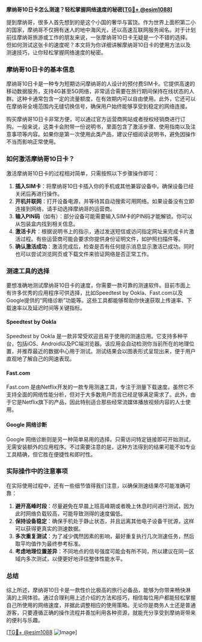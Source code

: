 **摩纳哥10日卡怎么测速？轻松掌握网络速度的秘密[[TG💪+ @esim1088](https://t.me/s/esim1088)]**

提到摩纳哥，很多人首先想到的是这个小国的奢华与富饶。作为世界上面积第二小的国家，摩纳哥不仅拥有迷人的地中海风光，还以高速互联网服务闻名。对于计划前往摩纳哥旅游或工作的朋友来说，一张摩纳哥10日卡无疑是一个不错的选择。但如何测试这张卡的速度呢？本文将为你详细讲解摩纳哥10日卡的使用方法以及测速技巧，让你轻松掌握网络速度的秘密。

### 摩纳哥10日卡的基本信息

摩纳哥10日卡是一种专为短期访问摩纳哥的人设计的预付费SIM卡。它提供高速的移动数据服务，支持4G甚至5G网络，非常适合需要在旅行期间保持在线状态的人群。这种卡通常包含一定的流量额度，在有效期内可以自由使用。此外，它还可以在摩纳哥全境范围内无缝切换信号，确保用户始终能够享受到稳定的网络连接。

购买摩纳哥10日卡非常方便，可以通过官方运营商网站或者授权经销商进行订购。一般来说，这类卡会附带一份说明书，里面包含了激活步骤、使用指南以及注意事项等内容。如果你是第一次使用此类产品，建议仔细阅读说明书，避免因操作不当而影响正常使用。

### 如何激活摩纳哥10日卡？

激活摩纳哥10日卡的过程相对简单，只需按照以下步骤操作即可：

1. **插入SIM卡**：将摩纳哥10日卡插入你的手机或其他兼容设备中。确保设备已经关闭后再进行操作。
2. **开机并联网**：打开设备电源，并等待其自动搜索可用网络。如果设备没有立即连接到网络，请手动选择摩纳哥的运营商。
3. **输入PIN码**（如有）：部分设备可能需要输入SIM卡的PIN码才能解锁。你可以从包装盒内找到相关信息。
4. **激活卡片**：根据说明书上的指示，通过发送短信或访问指定网址来完成卡片激活过程。有些运营商可能会要求你提供身份证明文件，如护照扫描件等。
5. **确认激活成功**：激活完成后，检查是否有任何提示消息显示激活已成功。同时也可以尝试浏览网页或下载文件来验证网络是否正常工作。

### 测速工具的选择

要想准确地测试摩纳哥10日卡的速度，你需要一款可靠的测速软件。目前市面上有许多优秀的应用程序可供选择，比如Speedtest by Ookla、Fast.com以及Google提供的“网络诊断”功能等。这些工具都能够帮助你快速获取上传速率、下载速率以及延迟时间等关键指标。

#### Speedtest by Ookla

Speedtest by Ookla 是一款非常受欢迎且易于使用的测速应用。它支持多种平台，包括iOS、Android以及PC端浏览器。该应用会自动检测你当前所在的地理位置，并推荐最近的数据中心用于测试。测试结果会以图表形式呈现出来，便于用户直观地了解自己的网速表现。

#### Fast.com

Fast.com 是由Netflix开发的一款专用测速工具，专注于测量下载速度。虽然它不支持全面的网络性能分析，但对于大多数用户而言已经足够满足需求了。此外，由于它是Netflix旗下的产品，因此特别适合那些经常流媒体播放视频内容的人士使用。

#### Google 网络诊断

Google 网络诊断则是另一种简单易用的选择。只需访问特定链接即可开始测试，无需安装额外的应用程序。不过需要注意的是，这种方法得到的结果可能不如专业工具精确，但它胜在便捷性和即时性。

### 实际操作中的注意事项

在实际使用过程中，还有一些细节值得我们注意，以确保测速结果尽可能准确可靠：

1. **避开高峰时段**：尽量避免在早晨上班高峰期或者晚上休息时间进行测试，因为此时网络负载较高，可能导致测得的速度偏低。
2. **保持设备稳定**：确保手机处于静止状态，并且远离其他电子设备干扰源，这样可以获得更真实的测速数据。
3. **多次重复测试**：为了减少偶然因素的影响，最好重复执行几次测速任务，然后取平均值作为最终参考标准。
4. **考虑地理位置差异**：不同地点的信号强度可能会有所不同，所以建议在同一区域内多次测试，以便更好地评估整体性能水平。

### 总结

综上所述，摩纳哥10日卡是一款性价比极高的旅行必备品，能够为你带来畅快淋漓的上网体验。通过合理利用上述介绍的方法和技巧，相信每位用户都能轻松掌握自己所使用的网络速度，并据此调整相应的使用策略。无论你是商务人士还是普通游客，只要遵循正确的操作流程并善加利用各种资源，就能充分享受到摩纳哥带来的便利与乐趣。

[[TG💪+ @esim1088](https://t.me/s/esim1088) ![Image](https://i.postimg.cc/4NQfJmqS/Snipaste-2025-05-13-00-14-12.png)]